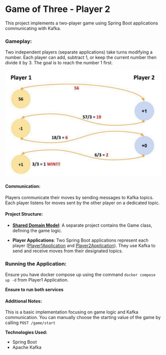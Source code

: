# Game of Three - Player 2

This project implements a two-player game using Spring Boot applications communicating with Kafka.

### Gameplay:

Two independent players (separate applications) take turns modifying a number.
Each player can add, subtract 1, or keep the current number then divide it by 3.
The goal is to reach the number 1 first.

![img.png](img.png)

#### Communication:

Players communicate their moves by sending messages to Kafka topics.
Each player listens for moves sent by the other player on a dedicated topic.

#### Project Structure:

* **[Shared Domain Model](https://github.com/AmjadKhader/Game-of-three.Game)**: A separate project contains the Game class, defining the game logic.

* **Player Applications**: Two Spring Boot applications represent each player ([Player1Application](https://github.com/AmjadKhader/Game-of-Three.Player1) and [Player2Application](https://github.com/AmjadKhader/Game-of-Three.Player2)). They use Kafka to send and receive moves from their designated topics.



### Running the Application:

Ensure you have docker compose up using the command `docker compose up -d` from Player1 Application.

**Ensure to run both services**


#### Additional Notes:

This is a basic implementation focusing on game logic and Kafka communication.
You can manually choose the starting value of the game by calling `POST /game/start`

**Technologies Used:**
* Spring Boot
* Apache Kafka